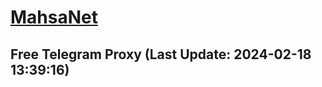 
# [MahsaNet](https://t.me/mahsa_net)
## Free Telegram Proxy (Last Update: 2024-02-18 13:39:16)

    
